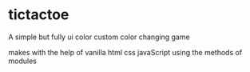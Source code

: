 # tictactoe

A simple but fully ui color custom color changing game

makes with the help of vanilla html css javaScript using the methods of modules

